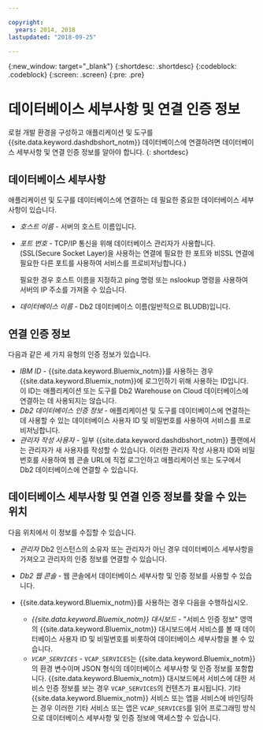 ```yaml
---

copyright:
  years: 2014, 2018
lastupdated: "2018-09-25"

---
```


<!-- Attribute definitions --> 
{:new_window: target="_blank"}
{:shortdesc: .shortdesc}
{:codeblock: .codeblock}
{:screen: .screen}
{:pre: .pre}

# 데이터베이스 세부사항 및 연결 인증 정보

로컬 개발 환경을 구성하고 애플리케이션 및 도구를 {{site.data.keyword.dashdbshort_notm}} 데이터베이스에 연결하려면 데이터베이스 세부사항 및 연결 인증 정보를 알아야 합니다.
{: shortdesc}

## 데이터베이스 세부사항

애플리케이션 및 도구를 데이터베이스에 연결하는 데 필요한 중요한 데이터베이스 세부사항이 있습니다.

- *호스트 이름* - 서버의 호스트 이름입니다.
- *포트 번호* - TCP/IP 통신을 위해 데이터베이스 관리자가 사용합니다. (SSL(Secure Socket Layer)을 사용하는 연결에 필요한 한 포트와 비SSL 연결에 필요한 다른 포트를 사용하여 서비스를 프로비저닝합니다.)

   필요한 경우 호스트 이름을 지정하고 ping 명령 또는 nslookup 명령을 사용하여 서버의 IP 주소를 가져올 수 있습니다.
- *데이터베이스 이름* - Db2 데이터베이스 이름(일반적으로 BLUDB)입니다.

## 연결 인증 정보

다음과 같은 세 가지 유형의 인증 정보가 있습니다.

- *IBM ID* - {{site.data.keyword.Bluemix_notm}}를 사용하는 경우 {{site.data.keyword.Bluemix_notm}}에 로그인하기 위해 사용하는 ID입니다. 이 ID는 애플리케이션 또는 도구를 Db2 Warehouse on Cloud 데이터베이스에 연결하는 데 사용되지는 않습니다.
- *Db2 데이터베이스 인증 정보* - 애플리케이션 및 도구를 데이터베이스에 연결하는 데 사용할 수 있는 데이터베이스 사용자 ID 및 비밀번호를 사용하여 서비스를 프로비저닝합니다.
- *관리자 작성 사용자* - 일부 {{site.data.keyword.dashdbshort_notm}} 플랜에서는 관리자가 새 사용자를 작성할 수 있습니다. 이러한 관리자 작성 사용자 ID와 비밀번호를 사용하여 웹 콘솔 URL에 직접 로그인하고 애플리케이션 또는 도구에서 Db2 데이터베이스에 연결할 수 있습니다.

## 데이터베이스 세부사항 및 연결 인증 정보를 찾을 수 있는 위치

다음 위치에서 이 정보를 수집할 수 있습니다.

- *관리자* Db2 인스턴스의 소유자 또는 관리자가 아닌 경우 데이터베이스 세부사항을 가져오고 관리자의 인증 정보를 연결할 수 있습니다.
- *Db2 웹 콘솔* - 웹 콘솔에서 데이터베이스 세부사항 및 인증 정보를 사용할 수 있습니다.
- {{site.data.keyword.Bluemix_notm}}를 사용하는 경우 다음을 수행하십시오. 
   
   - *{{site.data.keyword.Bluemix_notm}} 대시보드* - "서비스 인증 정보" 영역의 {{site.data.keyword.Bluemix_notm}} 대시보드에서 서비스를 볼 때 데이터베이스 사용자 ID 및 비밀번호를 비롯하여 데이터베이스 세부사항을 볼 수 있습니다.
   - *`VCAP_SERVICES`* - `VCAP_SERVICES`는 {{site.data.keyword.Bluemix_notm}}의 환경 변수이며 JSON 형식의 데이터베이스 세부사항 및 인증 정보를 포함합니다. {{site.data.keyword.Bluemix_notm}} 대시보드에서 서비스에 대한 서비스 인증 정보를 보는 경우 `VCAP_SERVICES`의 컨텐츠가 표시됩니다. 기타 {{site.data.keyword.Bluemix_notm}} 서비스 또는 앱을 서비스에 바인딩하는 경우 이러한 기타 서비스 또는 앱은 `VCAP_SERVICES`를 읽어 프로그래밍 방식으로 데이터베이스 세부사항 및 인증 정보에 액세스할 수 있습니다.
